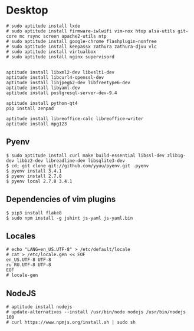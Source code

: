 Desktop
=======
    # sudo aptitude install lxde
    # sudo aptitude install firmware-iwlwifi vim-nox htop alsa-utils git-core mc rsync screen apache2-utils ntp
    # sudo aptitude install google-chrome flashplugin-nonfree
    # sudo aptitude install keepassx zathura zathura-djvu vlc
    # sudo aptitude install virtualbox
    # sudo aptitude install nginx supervisord


    aptitude install libxml2-dev libxslt1-dev
    aptitude install libcurl4-openssl-dev
    aptitude install libjpeg62-dev libfreetype6-dev
    aptitude install libyaml-dev
    aptitude install postgresql-server-dev-9.4

    aptitude install python-qt4
    pip install zenpad

    aptitude install libreoffice-calc libreoffice-writer
    aptitude install mpg123


Pyenv
-----
    $ sudo aptitude install curl make build-essential libssl-dev zlib1g-dev libbz2-dev libreadline-dev libsqlite3-dev
    $ cd; git clone git://github.com/yyuu/pyenv.git .pyenv
    $ pyenv install 3.4.1
    $ pyenv install 2.7.8
    $ pyenv local 2.7.8 3.4.1


Dependencies of vim plugins
---------------------------
    $ pip3 install flake8
    $ sudo npm install -g jshint js-yaml js-yaml.bin

Locales
-------
    # echo "LANG=en_US.UTF-8" > /etc/default/locale
    # cat > /etc/locale.gen << EOF
    en_US.UTF-8 UTF-8
    ru_RU.UTF-8 UTF-8
    EOF
    # locale-gen


NodeJS
------
    # aptitude install nodejs
    # update-alternatives --install /usr/bin/node nodejs /usr/bin/nodejs 100
    # curl https://www.npmjs.org/install.sh | sudo sh
